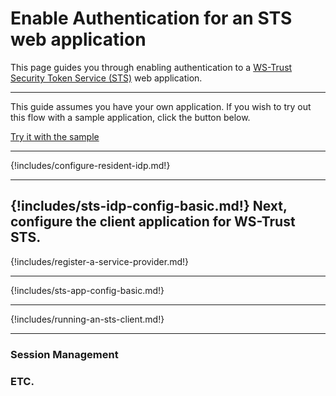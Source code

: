 # Enable Authentication for an STS web application

This page guides you through enabling authentication to a [WS-Trust Security Token Service (STS)](insertlink) web application. 

---

This guide assumes you have your own application. If you wish to try out this flow with a sample application, click the button below. 

<a class="samplebtn_a" href="{{base_path}}/quick-starts/webapp-sts-sample"   rel="nofollow noopener">Try it with the sample</a>

----

{!includes/configure-resident-idp.md!}

----

{!includes/sts-idp-config-basic.md!}
Next, configure the client application for WS-Trust STS.
----

{!includes/register-a-service-provider.md!}

----

{!includes/sts-app-config-basic.md!}

----

{!includes/running-an-sts-client.md!}

----

### Session Management

### ETC.

